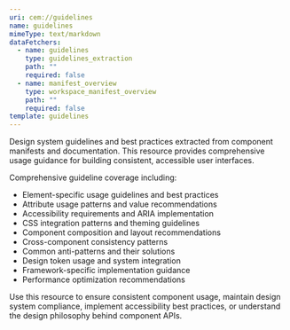 ```yaml
---
uri: cem://guidelines
name: guidelines
mimeType: text/markdown
dataFetchers:
  - name: guidelines
    type: guidelines_extraction
    path: ""
    required: false
  - name: manifest_overview
    type: workspace_manifest_overview
    path: ""
    required: false
template: guidelines
---
```


Design system guidelines and best practices extracted from component manifests and documentation. This resource provides comprehensive usage guidance for building consistent, accessible user interfaces.

Comprehensive guideline coverage including:
- Element-specific usage guidelines and best practices
- Attribute usage patterns and value recommendations
- Accessibility requirements and ARIA implementation
- CSS integration patterns and theming guidelines
- Component composition and layout recommendations
- Cross-component consistency patterns
- Common anti-patterns and their solutions
- Design token usage and system integration
- Framework-specific implementation guidance
- Performance optimization recommendations

Use this resource to ensure consistent component usage, maintain design system compliance, implement accessibility best practices, or understand the design philosophy behind component APIs.